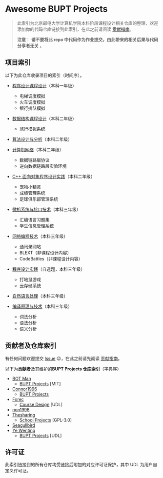 ﻿# Awesome BUPT Projects

> 此索引为北京邮电大学计算机学院本科阶段课程设计相关仓库的整理，欢迎添加你的代码仓库链接到此索引，在此之前请阅读 [贡献指南](CONTRIBUTING.md)。
>
> **注意**： **请不要将此 repo 中代码作为作业提交，由此带来的相关后果与代码分享者无关** 。

## 项目索引
以下为此仓库收录项目的索引（时间序）。

* [程序设计课程设计](contents/01-program_designing.md)（本科一年级）
  * 电梯调度模拟
  * 火车调度模拟
  * 银行排队模拟

* [数据结构课程设计](contents/02-data_structure.md)（本科二年级）
  * 旅行模拟系统

* [算法设计与分析](contents/03-algorithms.md)（本科二年级）

* [计算机网络](contents/04-computer_network.md)（本科二年级）
  * 数据链路层协议
  * 逆向数据链路层实验环境

* [C++ 面向对象程序设计实践](contents/05-c++_oop.md)（本科二年级）
  * 宠物小精灵
  * 成绩管理系统
  * 足球俱乐部管理系统

* [微机系统与接口技术](contents/06-interface.md)（本科三年级）
  * 汇编语言习题集
  * 学生信息管理系统

* [网络编程技术](contents/07-network_programming.md)（本科三年级）
  * 通讯录网站
  * BLEXT（非课程设计内容）
  * CodeBattles（非课程设计内容）

* [程序设计实践](contents/08-program_practice.md)（自选题，本科三年级）
  * 打地鼠游戏
  * 云存储系统

* [自然语言处理](contents/09-NLP.md)（本科三年级）

* [编译原理与技术](contents/10-principle_of_compiler.md)（本科三年级）
  * 词法分析
  * 语法分析
  * 语义分析

## 贡献者及仓库索引
有任何问题欢迎提交 [Issue](https://github.com/Awesome-BUPT/Awesome-BUPT-Projects/issues) 😉，在此之前请先阅读 [贡献指南](CONTRIBUTING.md)。

以下为**贡献者**及其维护的**BUPT Projects 仓库索引**（字典序）

* [BOT Man](https://github.com/BOT-Man-JL)
  * [BUPT Projects](https://github.com/BOT-Man-JL/BUPT-Projects) [MIT]
* [Connor1996](https://github.com/Connor1996)
  * [BUPT Projects](https://github.com/Connor1996/BUPT-Projects)
* [Forec](https://github.com/Forec)
  * [Course Design](https://github.com/Forec/course-design) [UDL]
* [non1996](https://github.com/non1996)
* [Thesharing](https://github.com/Thesharing)
  * [School Projects](https://github.com/Thesharing/school-projects) [GPL-3.0]
* [Seagullbird](https://github.com/seagullbird)
* [Ye Wenting](https://github.com/YeWenting)
  * [BUPT Projects](https://github.com/YeWenting/BUPT-Projects) [UDL]

## 许可证
此索引链接到的所有仓库均受链接后附加的对应许可证保护，其中 UDL 为用户自定义许可证。